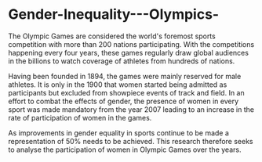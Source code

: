 # Gender-Inequality---Olympics-
The Olympic Games are considered the world's foremost sports competition with more than 200 nations participating. With the competitions happening every four years, these games regularly draw global audiences in the billions to watch coverage of athletes from hundreds of nations. 

Having been founded in 1894, the games were mainly  reserved for male athletes. It is only in the 1900 that women started being admitted as participants but excluded from showpiece events of track and field. In an effort to combat the effects of gender, the presence of women in every sport was made mandatory from the year 2007 leading to an increase in the rate of participation of women in the games. 

As improvements in gender equality in sports continue to be made a representation of 50% needs to be achieved. This research therefore seeks to analyse the participation of women in Olympic Games over the years.
